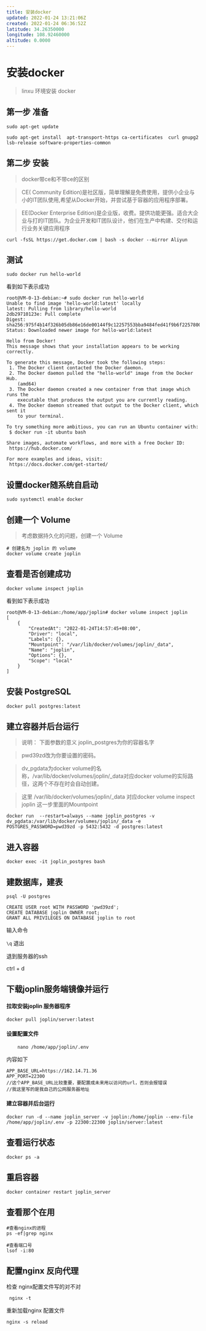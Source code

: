 ```yaml
---
title: 安装docker
updated: 2022-01-24 13:21:06Z
created: 2022-01-24 06:36:52Z
latitude: 34.26350000
longitude: 108.92460000
altitude: 0.0000
---
```


# 安装docker
> linxu 环境安装 docker 

## 第一步 准备

```
sudo apt-get update

sudo apt-get install  apt-transport-https ca-certificates  curl gnupg2 lsb-release software-properties-common

```

## 第二步 安装

>docker带ce和不带ce的区别

>CE( Community Edition)是社区版，简单理解是免费使用，提供小企业与小的IT团队使用,希望从Docker开始，并尝试基于容器的应用程序部署。

>EE(Docker Enterprise Edition)是企业版，收费。提供功能更强。适合大企业与打的IT团队。为企业开发和IT团队设计，他们在生产中构建、交付和运行业务关键应用程序


```
curl -fsSL https://get.docker.com | bash -s docker --mirror Aliyun

```

## 测试

```
sudo docker run hello-world
```
看到如下表示成功
```
root@VM-0-13-debian:~# sudo docker run hello-world
Unable to find image 'hello-world:latest' locally
latest: Pulling from library/hello-world
2db29710123e: Pull complete 
Digest: sha256:975f4b14f326b05db86e16de00144f9c12257553bba9484fed41f9b6f2257800
Status: Downloaded newer image for hello-world:latest

Hello from Docker!
This message shows that your installation appears to be working correctly.

To generate this message, Docker took the following steps:
 1. The Docker client contacted the Docker daemon.
 2. The Docker daemon pulled the "hello-world" image from the Docker Hub.
    (amd64)
 3. The Docker daemon created a new container from that image which runs the
    executable that produces the output you are currently reading.
 4. The Docker daemon streamed that output to the Docker client, which sent it
    to your terminal.

To try something more ambitious, you can run an Ubuntu container with:
 $ docker run -it ubuntu bash

Share images, automate workflows, and more with a free Docker ID:
 https://hub.docker.com/

For more examples and ideas, visit:
 https://docs.docker.com/get-started/

```

## 设置docker随系统自启动

```
sudo systemctl enable docker
```


## 创建一个 Volume

>考虑数据持久化的问题，创建一个 Volume

```
# 创建名为 joplin 的 volume
docker volume create joplin
```

## 查看是否创建成功

```
docker volume inspect joplin
```

看到如下表示成功

```
root@VM-0-13-debian:/home/app/joplin# docker volume inspect joplin
[
    {
        "CreatedAt": "2022-01-24T14:57:45+08:00",
        "Driver": "local",
        "Labels": {},
        "Mountpoint": "/var/lib/docker/volumes/joplin/_data",
        "Name": "joplin",
        "Options": {},
        "Scope": "local"
    }
]
```


## 安装 PostgreSQL

```
docker pull postgres:latest
```

## 建立容器并后台运行

>  说明： 下面参数的意义
>  joplin_postgres为你的容器名字

> pwd39zd改为你要设置的密码。

> dv_pgdata为docker volume的名称，/var/lib/docker/volumes/joplin/_data对应docker volume的实际路径，这两个不存在时会自动创建。

> 这里 /var/lib/docker/volumes/joplin/_data 对应docker volume inspect joplin 这一步里面的Mountpoint

```
docker run  --restart=always --name joplin_postgres -v dv_pgdata:/var/lib/docker/volumes/joplin/_data -e POSTGRES_PASSWORD=pwd39zd -p 5432:5432 -d postgres:latest
```

## 进入容器

```
docker exec -it joplin_postgres bash
```

## 建数据库，建表

```
psql -U postgres
```

```
CREATE USER root WITH PASSWORD 'pwd39zd';
CREATE DATABASE joplin OWNER root;
GRANT ALL PRIVILEGES ON DATABASE joplin to root
```

输入命令

`\q`   退出

退到服务器的ssh

ctrl + d


## 下载joplin服务端镜像并运行

#### 拉取安装joplin 服务器程序
```
docker pull joplin/server:latest
```

#### 设置配置文件

```
	nano /home/app/joplin/.env
```
内容如下
```
APP_BASE_URL=https://162.14.71.36
APP_PORT=22300
//这个APP_BASE_URL比较重要，要配置成未来用以访问的url，否则会报错误
//我这里写的是我自己的公网服务器地址
```


#### 建立容器并后台运行

```
docker run -d --name joplin_server -v joplin:/home/joplin --env-file /home/app/joplin/.env -p 22300:22300 joplin/server:latest

```

## 查看运行状态

`docker ps -a`

## 重启容器

```
docker container restart joplin_server
```

## 查看那个在用

```
#查看nginx的进程
ps -ef|grep nginx

#查看端口号
lsof -i:80

```

## 配置nginx 反向代理

检查 nginx配置文件写的对不对 

```
 nginx -t
```

重新加载nginx 配置文件

```
nginx -s reload
```